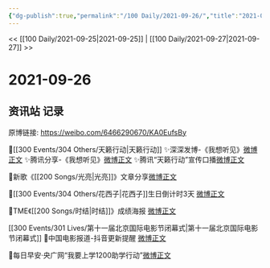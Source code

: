 ```yaml
---
{"dg-publish":true,"permalink":"/100 Daily/2021-09-26/","title":"2021-09-26","created":"2023-04-10T14:27:25.605+08:00","updated":"2023-04-10T14:30:26.900+08:00"}
---
```



<< [[100 Daily/2021-09-25\|2021-09-25]] | [[100 Daily/2021-09-27\|2021-09-27]] >>

# 2021-09-26

## 资讯站 记录

原博链接: https://weibo.com/6466290670/KA0EufsBy

🌟[[300 Events/304 Others/天籁行动\|天籁行动]]
✨深深发博-《我想听见》[微博正文](https://m.weibo.cn/6466290670/4685668111877084)
✨腾讯分享-《我想听见》[微博正文](https://m.weibo.cn/6466290670/4685641692742607)
✨腾讯“天籁行动”宣传口播[微博正文](https://m.weibo.cn/6466290670/4685713478256781)

🌟新歌《[[200 Songs/光亮\|光亮]]》文章分享[微博正文](https://m.weibo.cn/6466290670/4685750875197197)

🌟[[300 Events/304 Others/花西子\|花西子]]生日倒计时3天 [微博正文](https://m.weibo.cn/6466290670/4685756968474047)

🌟TME《[[200 Songs/时结\|时结]]》成绩海报 [微博正文](https://m.weibo.cn/6466290670/4685740716331647)

[[300 Events/301 Lives/第十一届北京国际电影节闭幕式\|第十一届北京国际电影节闭幕式]]
🌟中国电影报道-抖音更新提醒 [微博正文](https://m.weibo.cn/6466290670/4685774530544830)

🌟每日早安·央广网“我要上学1200助学行动”[微博正文](https://m.weibo.cn/6466290670/4685598009327677)
